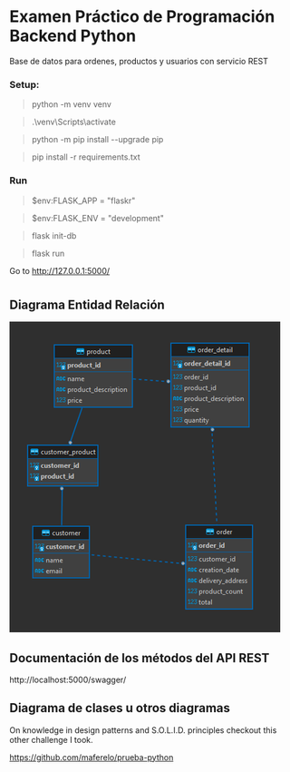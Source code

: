 # Examen Práctico de Programación Backend Python

Base de datos para ordenes, productos y usuarios con servicio REST

### Setup:

> python -m venv venv

> .\venv\Scripts\activate

> python -m pip install --upgrade pip

> pip install -r requirements.txt

### Run

> $env:FLASK_APP = "flaskr"

> $env:FLASK_ENV = "development"

> flask init-db

> flask run

Go to http://127.0.0.1:5000/

#


## Diagrama Entidad Relación

![Alt text](diagram.png?raw=true "Diagrama Entidad Relación")

## Documentación de los métodos del API REST

http://localhost:5000/swagger/

## Diagrama de clases u otros diagramas 

On knowledge in design patterns and S.O.L.I.D. principles checkout this other challenge I took.

https://github.com/maferelo/prueba-python